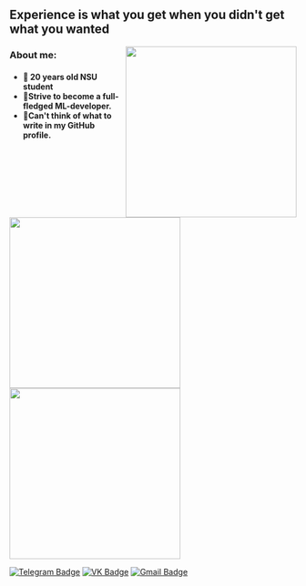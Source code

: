 ## Experience is what you get when you didn't get what you wanted
<col>
<p align="center">
  <img src="https://64.media.tumblr.com/b681b296c1433d478a3f5822bc866a22/tumblr_p9hslnxJbo1rnbw6mo4_540.gif" width="300" align="right">
  <h3>About me:</h3>
  <h4>
     <ul>
        <li>🦍 20 years old NSU student
         <li>🐒Strive to become a full-fledged ML-developer.
        <li>🦧Can't think of what to write in my GitHub profile.
    </ul>
  </h5>
</p>
<br>
<a href="https://github.com/anuraghazra/github-readme-stats" >
      <img width="300" src="https://github-readme-stats-sckwokyboom.vercel.app/api/top-langs/?username=sckwokyboom&count-private=true&layout=donut&theme=tokyonight&langs_count=20"/>
  </a>
<img width="300" src="https://leetcard.jacoblin.cool/sckwokyboom?hide=ranking,easy-solved-count,medium-solved-count,hard-solved-count"/>
</col>

[![Telegram Badge](https://img.shields.io/badge/-Telegram-0088cc?style=for-the-badge&logo=appveyor&logo=Telegram&logoColor=white&color=blue)](https://t.me/Ferrochet)
[![VK Badge](https://img.shields.io/badge/-Vkontakte-1155ba?style=for-the-badge&logo=Vk)](https://vk.com/kaitul)
[![Gmail Badge](https://img.shields.io/badge/Gmail-D14836?style=for-the-badge&logo=gmail&logoColor=white)](mailto:sckwokyboom@gmail.com)

